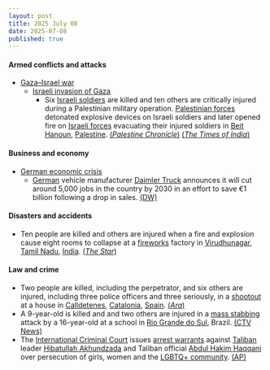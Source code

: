 ```yaml
---
layout: post
title: 2025 July 08
date: 2025-07-08
published: true
---
```



#### Armed conflicts and attacks

* [Gaza–Israel war](https://en.wikipedia.org/wiki/Gaza%E2%80%93Israel_war "Gaza–Israel war")
  * [Israeli invasion of Gaza](https://en.wikipedia.org/wiki/Israeli_invasion_of_Gaza "Israeli invasion of Gaza")
    * Six [Israeli soldiers](https://en.wikipedia.org/wiki/Israeli_Ground_Forces "Israeli Ground Forces") are killed and ten others are critically injured during a Palestinian military operation. [Palestinian forces](https://en.wikipedia.org/wiki/Al-Qassam_Brigades "Al-Qassam Brigades") detonated explosive devices on Israeli soldiers and later opened fire on [Israeli forces](https://en.wikipedia.org/wiki/Israel_Occupation_Forces "Israel Occupation Forces") evacuating their injured soldiers in [Beit Hanoun](https://en.wikipedia.org/wiki/Beit_Hanoun "Beit Hanoun"), [Palestine](https://en.wikipedia.org/wiki/Palestine "Palestine"). [(*Palestine Chronicle*)](https://www.palestinechronicle.com/live-blog-major-resistance-operation-in-northern-gaza-as-netanyahu-meets-witkoff-in-dc-day-640/) [(*The Times of India*)](https://timesofindia.indiatimes.com/videos/international/5-idf-troops-killed-14-injured-israeli-army-forced-to-admit-losses-in-hamas-attack/videoshow/122315974.cms)

#### Business and economy

* [German economic crisis](https://en.wikipedia.org/wiki/German_economic_crisis_%282022%E2%80%93present%29 "German economic crisis (2022–present)")
  * [German](https://en.wikipedia.org/wiki/Germany "Germany") vehicle manufacturer [Daimler Truck](https://en.wikipedia.org/wiki/Daimler_Truck "Daimler Truck") announces it will cut around 5,000 jobs in the country by 2030 in an effort to save €1 billion following a drop in sales. [(DW)](https://www.dw.com/en/daimler-truck-to-cut-5000-jobs-in-germany-by-2030/a-73200970)

#### Disasters and accidents

* Ten people are killed and others are injured when a fire and explosion cause eight rooms to collapse at a [fireworks](https://en.wikipedia.org/wiki/Fireworks "Fireworks") factory in [Virudhunagar](https://en.wikipedia.org/wiki/Virudhunagar "Virudhunagar"), [Tamil Nadu](https://en.wikipedia.org/wiki/Tamil_Nadu "Tamil Nadu"), [India](https://en.wikipedia.org/wiki/India "India"). [(*The Star*)](https://www.thestar.com.my/news/nation/2025/07/08/fireworks-factory-blast-kills-10-in-tamil-nadu)

#### Law and crime

* Two people are killed, including the perpetrator, and six others are injured, including three police officers and three seriously, in a [shootout](https://en.wikipedia.org/wiki/Shootout "Shootout") at a house in [Calldetenes](https://en.wikipedia.org/wiki/Calldetenes "Calldetenes"), [Catalonia](https://en.wikipedia.org/wiki/Catalonia "Catalonia"), [Spain](https://en.wikipedia.org/wiki/Spain "Spain"). [(*Ara*)](https://www.ara.cat/societat/successos/dues-persones-mortes-cinc-mossos-ferits-tiroteig-calldetenes_1_5436487.html)
* A 9-year-old is killed and and two others are injured in a [mass stabbing](https://en.wikipedia.org/wiki/Mass_stabbing "Mass stabbing") attack by a 16-year-old at a school in [Rio Grande do Sul](https://en.wikipedia.org/wiki/Rio_Grande_do_Sul "Rio Grande do Sul"), Brazil. [(CTV News)](https://www.ctvnews.ca/world/article/a-teenager-attacks-children-in-a-school-in-brazil-killing-a-9-year-old/)
* The [International Criminal Court](https://en.wikipedia.org/wiki/International_Criminal_Court "International Criminal Court") issues [arrest warrants](https://en.wikipedia.org/wiki/Arrest_warrant "Arrest warrant") against [Taliban](https://en.wikipedia.org/wiki/Taliban "Taliban") leader [Hibatullah Akhundzada](https://en.wikipedia.org/wiki/Hibatullah_Akhundzada "Hibatullah Akhundzada") and Taliban official [Abdul Hakim Haqqani](https://en.wikipedia.org/wiki/Abdul_Hakim_Haqqani "Abdul Hakim Haqqani") over persecution of girls, women and the [LGBTQ+ community](https://en.wikipedia.org/wiki/LGBTQ%2B_community "LGBTQ+ community"). [(AP)](https://apnews.com/article/icc-tribunal-arrests-taliban-women-36e471179d6059ab1c9ae6699e5082c0)
